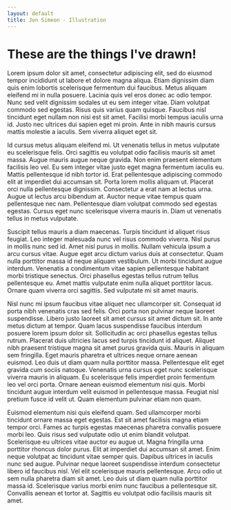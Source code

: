 ```yaml
---
layout: default
title: Jon Simeon - Illustration
---
```

# These are the things I've drawn!

Lorem ipsum dolor sit amet, consectetur adipiscing elit, sed do eiusmod tempor incididunt ut labore et dolore magna aliqua. Etiam dignissim diam quis enim lobortis scelerisque fermentum dui faucibus. Metus aliquam eleifend mi in nulla posuere. Lacinia quis vel eros donec ac odio tempor. Nunc sed velit dignissim sodales ut eu sem integer vitae. Diam volutpat commodo sed egestas. Risus quis varius quam quisque. Faucibus nisl tincidunt eget nullam non nisi est sit amet. Facilisi morbi tempus iaculis urna id. Justo nec ultrices dui sapien eget mi proin. Ante in nibh mauris cursus mattis molestie a iaculis. Sem viverra aliquet eget sit.

Id cursus metus aliquam eleifend mi. Ut venenatis tellus in metus vulputate eu scelerisque felis. Orci sagittis eu volutpat odio facilisis mauris sit amet massa. Augue mauris augue neque gravida. Non enim praesent elementum facilisis leo vel. Eu sem integer vitae justo eget magna fermentum iaculis eu. Mattis pellentesque id nibh tortor id. Erat pellentesque adipiscing commodo elit at imperdiet dui accumsan sit. Porta lorem mollis aliquam ut. Placerat orci nulla pellentesque dignissim. Consectetur a erat nam at lectus urna. Augue ut lectus arcu bibendum at. Auctor neque vitae tempus quam pellentesque nec nam. Pellentesque diam volutpat commodo sed egestas egestas. Cursus eget nunc scelerisque viverra mauris in. Diam ut venenatis tellus in metus vulputate.

Suscipit tellus mauris a diam maecenas. Turpis tincidunt id aliquet risus feugiat. Leo integer malesuada nunc vel risus commodo viverra. Nisl purus in mollis nunc sed id. Amet nisl purus in mollis. Nullam vehicula ipsum a arcu cursus vitae. Augue eget arcu dictum varius duis at consectetur. Quam nulla porttitor massa id neque aliquam vestibulum. Ut morbi tincidunt augue interdum. Venenatis a condimentum vitae sapien pellentesque habitant morbi tristique senectus. Orci phasellus egestas tellus rutrum tellus pellentesque eu. Amet mattis vulputate enim nulla aliquet porttitor lacus. Ornare quam viverra orci sagittis. Sed vulputate mi sit amet mauris.

Nisl nunc mi ipsum faucibus vitae aliquet nec ullamcorper sit. Consequat id porta nibh venenatis cras sed felis. Orci porta non pulvinar neque laoreet suspendisse. Libero justo laoreet sit amet cursus sit amet dictum sit. In ante metus dictum at tempor. Quam lacus suspendisse faucibus interdum posuere lorem ipsum dolor sit. Sollicitudin ac orci phasellus egestas tellus rutrum. Placerat duis ultricies lacus sed turpis tincidunt id aliquet. Aliquet nibh praesent tristique magna sit amet purus gravida quis. Mauris in aliquam sem fringilla. Eget mauris pharetra et ultrices neque ornare aenean euismod. Leo duis ut diam quam nulla porttitor massa. Pellentesque elit eget gravida cum sociis natoque. Venenatis urna cursus eget nunc scelerisque viverra mauris in aliquam. Eu scelerisque felis imperdiet proin fermentum leo vel orci porta. Ornare aenean euismod elementum nisi quis. Morbi tincidunt augue interdum velit euismod in pellentesque massa. Feugiat nisl pretium fusce id velit ut. Quam elementum pulvinar etiam non quam.

Euismod elementum nisi quis eleifend quam. Sed ullamcorper morbi tincidunt ornare massa eget egestas. Est sit amet facilisis magna etiam tempor orci. Fames ac turpis egestas maecenas pharetra convallis posuere morbi leo. Quis risus sed vulputate odio ut enim blandit volutpat. Scelerisque eu ultrices vitae auctor eu augue ut. Magna fringilla urna porttitor rhoncus dolor purus. Elit at imperdiet dui accumsan sit amet. Enim neque volutpat ac tincidunt vitae semper quis. Dapibus ultrices in iaculis nunc sed augue. Pulvinar neque laoreet suspendisse interdum consectetur libero id faucibus nisl. Vel elit scelerisque mauris pellentesque. Arcu odio ut sem nulla pharetra diam sit amet. Leo duis ut diam quam nulla porttitor massa id. Scelerisque varius morbi enim nunc faucibus a pellentesque sit. Convallis aenean et tortor at. Sagittis eu volutpat odio facilisis mauris sit amet.